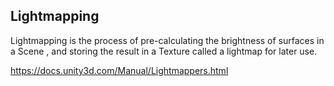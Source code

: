 ## Lightmapping

Lightmapping is the process of pre-calculating the brightness of surfaces in a Scene , and storing the result in a Texture called a lightmap for later use.





https://docs.unity3d.com/Manual/Lightmappers.html


